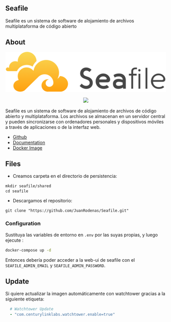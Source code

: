 ## Seafile
Seafile es un sistema de software de alojamiento de archivos multiplataforma de código abierto

## About

<p align="center">
  <img src="https://github.com/JuanRodenas/Seafile/blob/main/seafile.png"
       width="700"/>
</p>

<p align="center">
  <img src="https://logos-world.net/wp-content/uploads/2021/02/Docker-Symbol.png" 
       width="300"/>
</p>

Seafile es un sistema de software de alojamiento de archivos de código abierto y multiplataforma. Los archivos se almacenan en un servidor central y pueden sincronizarse con ordenadores personales y dispositivos móviles a través de aplicaciones o de la interfaz web.

* [Github](https://github.com/haiwen/seafile)
* [Documentation](https://manual.seafile.com/docker/deploy_seafile_with_docker/)
* [Docker Image](https://hub.docker.com/r/seafileltd/seafile-mc)

## Files
- Creamos carpeta en el directorio de persistencia:
```
mkdir seafile/shared
cd seafile
```

- Descargamos el repositorio:
```
git clone "https://github.com/JuanRodenas/Seafile.git"
```

### Configuration
Sustituya las variables de entorno en `.env` por las suyas propias, y luego ejecute :

```bash
docker-compose up -d
```

Entonces debería poder acceder a la web-ui de seafile con el `SEAFILE_ADMIN_EMAIL` y `SEAFILE_ADMIN_PASSWORD`.

## Update
Si quiere actualizar la imagen automáticamente con watchtower gracias a la siguiente etiqueta:

```yaml
  # Watchtower Update
  - "com.centurylinklabs.watchtower.enable=true"
```
